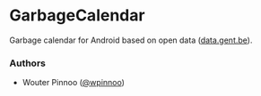 GarbageCalendar
===============

Garbage calendar for Android based on open data ([data.gent.be](http://data.gent.be/)).

### Authors
* Wouter Pinnoo ([@wpinnoo](http://github.com/wpinnoo))

